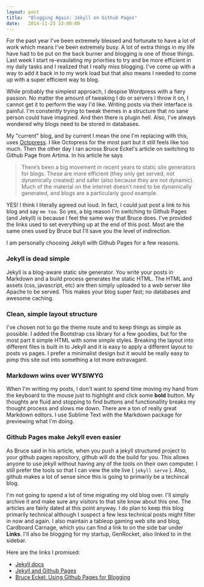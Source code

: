 ```yaml
---
layout: post
title:  "Blogging Again: Jekyll on Github Pages"
date:   2014-11-23 13:00:00
---
```

For the past year I've been extremely blessed and fortunate to have a lot of work which means I've been extremely busy. A lot of extra things in my life have had to be put on the back burner and blogging is one of those things. Last week I start re-evaulating my priorities to try and be more efficient in my daily tasks and I realized that I really miss blogging. I've come up with a way to add it back in to my work load but that also means I needed to come up with a super efficient way to blog.

While probably the simplest approach, I despise Wordpress with a fiery passion. No matter the amount of tweaking I do or servers I throw it on, I cannot get it to perform the way I'd like. Writing posts via their interface is painful. I'm constently trying to tweak themes in a structure that no sane person could have imagined. And then there is plugin hell. Also, I've always wondered why blogs need to be stored in databases.

My "current" blog, and by current I mean the one I'm replacing with this, uses [Octopress][octopress]. I like Octopress for the most part but it still feels like too much. Then the other day I ran across Bruce Eckel's article on switching to Github Page from Artima. In his article he says

<blockquote>
There’s been a big movement in recent years to static site generators for blogs. These are more efficient (they only get served, not dynamically created) and safer (also because they are not dynamic). Much of the material on the internet doesn’t need to be dynamically generated, and blogs are a particularly good example.
</blockquote>

YES! I think I literally agreed out loud. In fact, I could just post a link to his blog and say `me too`. So yes, a big reason I'm switching to Github Pages (and Jekyll) is because I feel the same way that Bruce does. I've provided the links used to set everything up at the end of this post. Most are the same ones used by Bruce but I'll save you the level of indirection.

I am personally choosing Jekyll with Github Pages for a few reasons.

### Jekyll is dead simple
Jekyll is a blog-aware static site generator. You write your posts in Markdown and a build process generates the static HTML. The HTML and assets (css, javascript, etc) are then simply uploaded to a web server like Apache to be served. This makes your blog super fast; no databases and awesome caching.

### Clean, simple layout structure
I've chosen not to go the theme route and to keep things as simple as possible. I added the Bootstrap css library for a few goodies, but for the most part it simple HTML with some simple styles. Breaking the layout into different files is built in to Jekyll and it is easy to apply a different layout to posts vs pages. I prefer a minimalist design but it would be really easy to pimp this site out into something a lot more extravagant.

### Markdown wins over WYSIWYG
When I'm writing my posts, I don't want to spend time moving my hand from the keyboard to the mouse just to highlight and click some **bold** button. My thoughts are fluid and stopping to find buttons and functionallity breaks my thought process and slows me down. There are a ton of really great Markdown editors. I use Sublime Text with the Markdown package for previewing what I'm doing.

### Github Pages make Jekyll even easier
As Bruce said in his article, when you push a jekyll structured project to your github pages repository, github will do the build for you. This allows anyone to use jekyll without having any of the tools on their own computer. I still prefer the tools so that I can view the site live ( `jekyll serve` ). Also, github makes a lot of sense since this is going to primarily be a techincal blog.

I'm not going to spend a lot of time migrating my old blog over. I'll simply archive it and make sure any visitors to that site know about this one. The articles are fairly dated at this point anyway. I do plan to keep this blog primarily technical although I suspect a few less technical posts might filter in now and again. I also maintain a tableop gaming web site and blog, Cardboard Carnage, which you can find a link to on the side bar under **Links**. I'll also be blogging for my startup, GenRocket, also linked to in the sidebar.

Here are the links I promised:

* [Jekyll docs][jekyll]
* [Jekyll and Github Pages][jekyll-gh]
* [Bruce Eckel: Using Github Pages for Blogging][bruce]

[jekyll]:		http://jekyllrb.com
[jekyll-gh]: 	http://www.smashingmagazine.com/2014/08/01/build-blog-jekyll-github-pages/
[bruce]:		https://bruceeckel.github.io/
[octopress]: 	http://octopress.org/
